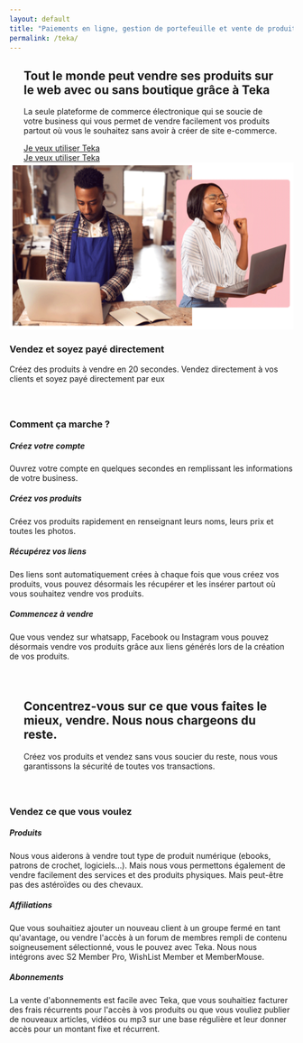 ```yaml
---
layout: default
title: "Paiements en ligne, gestion de portefeuille et vente de produits virtuels"
permalink: /teka/
---
```

<div class="container-fluid bd-hero">
    <div class="row">
        <div class="col-lg-6 m-top m-bottom-mini" style="padding-left:5%;padding-right:5%;">
            <h2 class="hero-titre m-left-mini m-right-mini">
                Tout le monde peut vendre ses produits sur le web avec ou sans boutique grâce à Teka
            </h2>
            <p class="m-left-mini m-right-mini">La seule plateforme de commerce électronique qui se soucie de votre business qui vous permet de vendre facilement vos produits partout où vous le souhaitez sans avoir à créer de site e-commerce.
            </p>
            <div class="d-xxl-block d-xl-block d-lg-block d-md-block d-sm-block d-none">
				<a href="https://forms.gle/3DmHeP4nZpG76zCD9" class="btn btn-primary m-left-mini m-right-mini" target="_blank">
					Je veux utiliser Teka
				</a>
			</div>
			<div class="text-center d-xxl-none d-xl-none d-lg-none d-md-none d-sm-none d-block">
			<a href="https://forms.gle/3DmHeP4nZpG76zCD9" class="btn btn-primary btn-sm m-left-mini m-right-mini" target="_blank">
			Je veux utiliser Teka
			</a>
			</div>
            </div>
        <div class="col-lg-6 tk-hero">
        </div>
    </div>
</div>
<div class="container m-bottom-big m-top-big">
    <div class="row">
        <div class="col-lg-7">
            <img src="/assets/images/tk-sell.png" alt="" class="img-fluid">
        </div>
        <div class="col-lg-5">
            <h3 class="fw-bold s-titre m-top-big m-left-mini m-right-mini">
            Vendez et soyez payé directement 
            </h3>
            <p class="m-left-mini">
            Créez des produits à vendre en 20 secondes.
            Vendez directement à vos clients et soyez payé directement par eux
            </p>
        </div>
    </div>
</div>
<div class="container-fluid bg-primary text-white" style="padding-top:5%;padding-bottom:5%;">
    <div class="row">
        <div class="col-lg-12">
            <h3 class="fw-bold s-titre text-center">
                Comment ça marche ?
            </h3>
        </div>
        <div class="col-lg-12 m-top">
            <div class="row row-cols-1 row-cols-md-4 g-4">
  <div class="col">
    <div class="card h-100">
      <div class="card-body">
        <h5 class="card-title">Créez votre compte</h5>
        <p class="card-text">
            Ouvrez votre compte en quelques secondes en remplissant les informations de votre business.
        </p>
      </div>
    </div>
  </div>
    <div class="col">
    <div class="card h-100">
      <div class="card-body">
        <h5 class="card-title">Créez vos produits</h5>
        <p class="card-text">
            Créez vos produits rapidement en renseignant leurs noms, leurs prix et toutes les photos.
        </p>
      </div>
    </div>
  </div>
  <div class="col">
    <div class="card h-100">
      <div class="card-body">
        <h5 class="card-title">Récupérez vos liens</h5>
        <p class="card-text">
            Des liens sont automatiquement crées à chaque fois que vous créez vos produits, vous pouvez désormais les récupérer et les insérer partout où vous souhaitez vendre vos produits. 
        </p>
      </div>
    </div>
  </div>
  <div class="col">
    <div class="card h-100">
      <div class="card-body">
        <h5 class="card-title">Commencez à vendre</h5>
        <p class="card-text">
            Que vous vendez sur whatsapp, Facebook ou Instagram vous pouvez désormais vendre vos produits grâce aux liens générés lors de la création de vos produits.
        </p>
      </div>
    </div>
  </div>
</div>
        </div>
    </div>
</div>
<div class="container-fluid bd-hero">
    <div class="row">
        <div class="col-lg-6 m-top m-bottom-mini" style="padding-left:5%;padding-right:5%;">
            <h2 class="hero-titre m-left-mini m-right-mini">
                Concentrez-vous sur ce que vous faites le mieux, vendre. Nous nous chargeons du reste.
            </h2>
            <p class="m-left-mini m-right-mini">
            Créez vos produits et vendez sans vous soucier du reste, nous vous garantissons la sécurité de toutes vos transactions.
            </p>
            </div>
        <div class="col-lg-6 tk-hero2">
        </div>
    </div>
</div>
<div class="container-fluid bg-primary text-white" style="padding-top:5%;padding-bottom:5%;">
    <div class="row">
        <div class="col-lg-12 m-bottom-mini">
            <h3 class="fw-bold s-titre text-center">
                Vendez ce que vous voulez
            </h3>
        </div>
        <div class="col-lg-12 m-top">
            <div class="row row-cols-1 row-cols-md-3 g-4">
  <div class="col">
    <div class="card h-100">
      <div class="card-body">
        <h5 class="card-title">Produits</h5>
        <p class="card-text">
            Nous vous aiderons à vendre tout type de produit numérique (ebooks, patrons de crochet, logiciels...). Mais nous vous permettons également de vendre facilement des services et des produits physiques. Mais peut-être pas des astéroïdes ou des chevaux.
        </p>
      </div>
    </div>
  </div>
  <div class="col">
    <div class="card h-100">
      <div class="card-body">
        <h5 class="card-title">Affiliations</h5>
        <p class="card-text">
            Que vous souhaitiez ajouter un nouveau client à un groupe fermé en tant qu'avantage, ou vendre l'accès à un forum de membres rempli de contenu soigneusement sélectionné, vous le pouvez avec Teka. Nous nous intégrons avec S2 Member Pro, WishList Member et MemberMouse.
        </p>
      </div>
    </div>
  </div>
  <div class="col">
    <div class="card h-100">
      <div class="card-body">
        <h5 class="card-title">Abonnements</h5>
        <p class="card-text">
            La vente d'abonnements est facile avec Teka, que vous souhaitiez facturer des frais récurrents pour l'accès à vos produits ou que vous vouliez publier de nouveaux articles, vidéos ou mp3 sur une base régulière et leur donner accès pour un montant fixe et récurrent.
        </p>
      </div>
    </div>
  </div>
</div>
        </div>
    </div>
</div>
